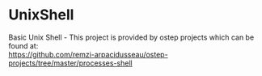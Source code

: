 # UnixShell
Basic Unix Shell - This project is provided by ostep projects which can be found at:  
https://github.com/remzi-arpacidusseau/ostep-projects/tree/master/processes-shell

